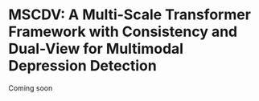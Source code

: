 # MSCDV: A Multi-Scale Transformer Framework with Consistency and Dual-View for Multimodal Depression Detection
Coming soon
